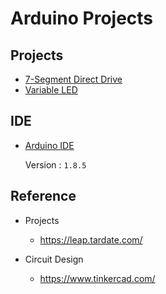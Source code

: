 # Arduino Projects

## Projects
* [7-Segment Direct Drive](Projects/001/001.md)
* [Variable LED](P)

## IDE
* [Arduino IDE](https://www.arduino.cc/en/software)

  Version : `1.8.5`

## Reference
* Projects
  * https://leap.tardate.com/
  
* Circuit Design
  * https://www.tinkercad.com/
